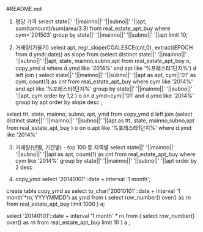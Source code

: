 #README.md

1. 평당 가격
select state||' '||mainno||' '||subno||' '||apt, sum(tamount)/sum(area/3.3) from real_estate_apt_buy where cym='201503' group by state||' '||mainno||' '||subno||' '||apt limit 10;

2. 거래량(기울기)
select apt, regr_slope(COALESCE(cnt,0), extract(EPOCH from d.ymd::date)) as slope 
from 
(select distinct state||' '||mainno||' '||subno||' '||apt, state, mainno,subno,apt 
from real_estate_apt_buy o, copy_ymd d where d.ymd like '2014%' and apt like '%포레스타1단지%') d left join (
select state||' '||mainno||' '||subno||' '||apt as apt, cym||'01' as cym, count(1) as cnt 
from real_estate_apt_buy where cym like '2014%'  
and apt like '%포레스타1단지%'
group by state||' '||mainno||' '||subno||' '||apt, cym order by 1,2
) o on d.ymd=cym||'01' and d.ymd like '2014%'
group by apt order by slope desc
;


select  ttt, state, mainno, subno, apt, ymd
from copy_ymd d left join (select distinct state||' '||mainno||' '||subno||' '||apt as ttt, state, mainno,subno,apt  from real_estate_apt_buy ) o on o.apt like '%포레스타1단지%'
where d.ymd like '2014%' 


3. 거래량(년별, 기간별) - top 100 등 지역별 
select state||' '||mainno||' '||subno||' '||apt as apt, count(1) as cnt 
from real_estate_apt_buy where cym like '2014%' 
group by state||' '||mainno||' '||subno||' '||apt order by 2 desc


4. copy_ymd 
select '20140101'::date + interval '1 month';

create table copy_ymd as
select to_char('20010101'::date + interval '1 month'*rn,'YYYYMMDD') as ymd from (
select row_number() over() as rn from real_estate_apt_buy limit 1000
) a;

select '20140101'::date + interval '1 month' * rn from ( select  row_number() over() as rn
from real_estate_apt_buy limit 10 ) a ;








